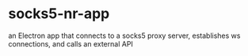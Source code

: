 # socks5-nr-app
an Electron app that connects to a socks5 proxy server, establishes ws connections, and calls an external API
